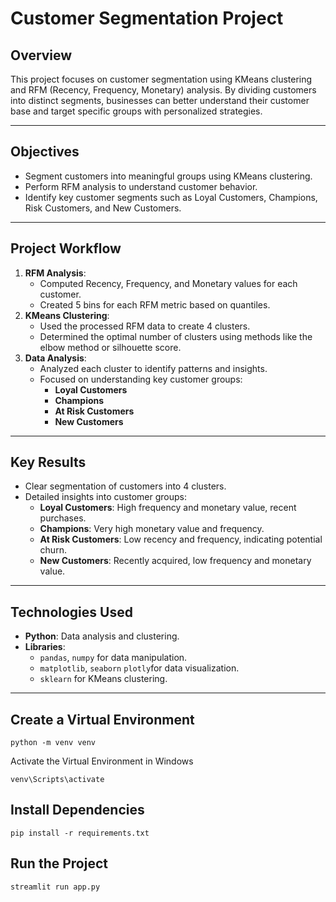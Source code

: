 # Customer Segmentation Project

## Overview
This project focuses on customer segmentation using KMeans clustering and RFM (Recency, Frequency, Monetary) analysis. By dividing customers into distinct segments, businesses can better understand their customer base and target specific groups with personalized strategies.

---

## Objectives
- Segment customers into meaningful groups using KMeans clustering.
- Perform RFM analysis to understand customer behavior.
- Identify key customer segments such as Loyal Customers, Champions, Risk Customers, and New Customers.

---

## Project Workflow
1. **RFM Analysis**: 
   - Computed Recency, Frequency, and Monetary values for each customer.
   - Created 5 bins for each RFM metric based on quantiles.
2. **KMeans Clustering**:
   - Used the processed RFM data to create 4 clusters.
   - Determined the optimal number of clusters using methods like the elbow method or silhouette score.
3. **Data Analysis**:
   - Analyzed each cluster to identify patterns and insights.
   - Focused on understanding key customer groups:
     - **Loyal Customers**
     - **Champions**
     - **At Risk Customers**
     - **New Customers**

---

## Key Results
- Clear segmentation of customers into 4 clusters.
- Detailed insights into customer groups:
  - **Loyal Customers**: High frequency and monetary value, recent purchases.
  - **Champions**: Very high monetary value and frequency.
  - **At Risk Customers**: Low recency and frequency, indicating potential churn.
  - **New Customers**: Recently acquired, low frequency and monetary value.

---

## Technologies Used
- **Python**: Data analysis and clustering.
- **Libraries**:
  - `pandas`, `numpy` for data manipulation.
  - `matplotlib`, `seaborn` `plotly`for data visualization.
  - `sklearn` for KMeans clustering.

---
## Create a Virtual Environment
```
python -m venv venv
```
Activate the Virtual Environment in Windows
```
venv\Scripts\activate
```

## Install Dependencies
```
pip install -r requirements.txt
```

## Run the Project
```
streamlit run app.py
```
